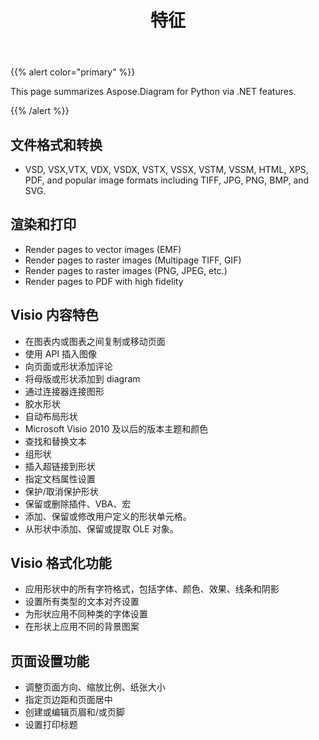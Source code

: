 ﻿---
title: 特征
type: docs
weight: 5
url: /zh/python-net/features/
keywords: python, visio, api, feature
description: Aspose.Diagram for Python via .NET features
---
{{% alert color="primary" %}} 

This page summarizes Aspose.Diagram for Python via .NET features.

{{% /alert %}} 
## **文件格式和转换**
- VSD, VSX,VTX, VDX, VSDX, VSTX, VSSX, VSTM, VSSM, HTML, XPS, PDF, and popular image formats including TIFF, JPG, PNG, BMP, and SVG.
## **渲染和打印**
- Render pages to vector images (EMF)
- Render pages to raster images (Multipage TIFF, GIF)
- Render pages to raster images (PNG, JPEG, etc.)
- Render pages to PDF with high fidelity
## **Visio 内容特色**
- 在图表内或图表之间复制或移动页面
- 使用 API 插入图像
- 向页面或形状添加评论
- 将母版或形状添加到 diagram
- 通过连接器连接图形
- 胶水形状
- 自动布局形状
- Microsoft Visio 2010 及以后的版本主题和颜色
- 查找和替换文本
- 组形状
- 插入超链接到形状
- 指定文档属性设置
- 保护/取消保护形状
- 保留或删除插件、VBA、宏
- 添加、保留或修改用户定义的形状单元格。
- 从形状中添加、保留或提取 OLE 对象。

## **Visio 格式化功能**
- 应用形状中的所有字符格式，包括字体、颜色、效果、线条和阴影
- 设置所有类型的文本对齐设置
- 为形状应用不同种类的字体设置
- 在形状上应用不同的背景图案

## **页面设置功能**
- 调整页面方向、缩放比例、纸张大小
- 指定页边距和页面居中
- 创建或编辑页眉和/或页脚
- 设置打印标题
